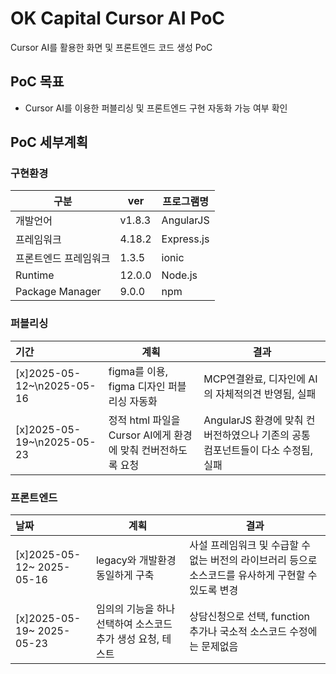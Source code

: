 # OK Capital Cursor AI PoC
Cursor AI를 활용한 화면 및 프론트엔드 코드 생성 PoC

## PoC 목표
* Cursor AI를 이용한 퍼블리싱 및 프론트엔드 구현 자동화 가능 여부 확인

## PoC 세부계획
### 구현환경
|구분|ver|프로그램명|
|---|---|---|
|개발언어|v1.8.3|AngularJS|
|프레임워크|4.18.2|Express.js|
|프론트엔드 프레임워크|1.3.5|ionic|
|Runtime|12.0.0|Node.js|
|Package Manager|9.0.0|npm|

### 퍼블리싱
|기간|계획|결과|
|:---|---|---|
|[x]2025-05-12~\n2025-05-16|figma를 이용, figma 디자인 퍼블리싱 자동화|MCP연결완료, 디자인에 AI의 자체적의견 반영됨, 실패|
|[x]2025-05-19~\n2025-05-23|정적 html 파일을 Cursor AI에게 환경에 맞춰 컨버전하도록 요청|AngularJS 환경에 맞춰 컨버전하였으나 기존의 공통 컴포넌트들이 다소 수정됨, 실패|

### 프론트엔드
|날짜|계획|결과|
|:---|---|---|
|[x]2025-05-12~  2025-05-16|legacy와 개발환경 동일하게 구축|사설 프레임워크 및 수급할 수 없는 버전의 라이브러리 등으로 소스코드를 유사하게 구현할 수 있도록 변경|
|[x]2025-05-19~  2025-05-23|임의의 기능을 하나 선택하여 소스코드 추가 생성 요청, 테스트|상담신청으로 선택, function 추가나 국소적 소스코드 수정에는 문제없음|
